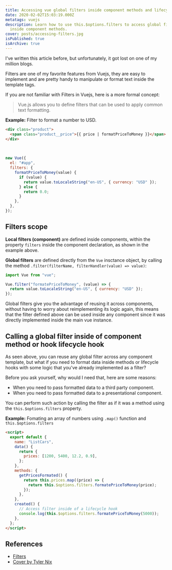 ```yaml
---
title: Accessing vue global filters inside component methods and lifecycle hooks
date: 2020-02-02T15:03:19.000Z
metatags: vuejs
description: Learn how to use this.$options.filters to access global filters
  inside component methods.
cover: posts/accessing-filters.jpg
isPublished: true
isArchive: true
---
```


I've written this article before, but unfortunately, it got lost on one of my million blogs.

Filters are one of my favorite features from Vuejs, they are easy to implement and are pretty handy to manipulate or format text inside the template tags.

If you are not familiar with Filters in Vuejs, here is a more formal concept:

> Vue.js allows you to define filters that can be used to apply common text formatting.

**Example:** Filter to format a number to USD.

```html
<div class="product">
  <span class="product__price">{{ price | formatPriceToMoney }}</span>
</div>
```

<br />

```javascript
new Vue({
  el: "#app",
  filters: {
    formatPriceToMoney(value) {
      if (value) {
        return value.toLocaleString("en-US", { currency: "USD" });
      } else {
        return 0.0;
      }
    },
  },
});
```

## Filters scope

**Local filters (component)** are defined inside components, within the property `filters` inside the component declaration, as shown in the example above.

**Global filters** are defined directly from the `Vue` insctance object, by calling the method `.filter(filterName, filterHandler(value) => value)`:

```javascript
import Vue from "vue";

Vue.filter("formatePriceToMoney", (value) => {
  return value.toLocaleString("en-US", { currency: "USD" });
});
```

Global filters give you the advantage of reusing it across components, without having to worry about reimplementing its logic again, this means that the filter defined above can be used inside any component since it was directly implemented inside the main vue instance.

## Calling a global filter inside of component method or hook lifecycle hook

As seen above, you can reuse any global filter across any component template, but what if you need to format data inside methods or lifecycle hooks with some logic that you've already implemented as a filter?

Before you ask yourself, why would I need that, here are some reasons:

- When you need to pass formatted data to a third party component.
- When you need to pass formatted data to a presentational component.

You can perform such action by calling the filter as if it was a method using the `this.$options.filters` property.

**Example:** Fomating an array of numbers using `.map()` function and `this.$options.filters`

```html
<script>
  export default {
    name: "ListCars",
    data() {
      return {
        prices: [1200, 5400, 12.2, 0.9],
      };
    },
    methods: {
      getPricesFormated() {
        return this.prices.map((price) => {
          return this.$options.filters.formatePriceToMoney(price);
        });
      },
    },
    created() {
      // Access filter inside of a lifecycle hook
      console.log(this.$options.filters.formatePriceToMoney(5000));
    },
  };
</script>
```

## References

- [Filters](https://vuejs.org/v2/guide/filters.html)
- [Cover by Tyler Nix](https://unsplash.com/@jtylernix)
